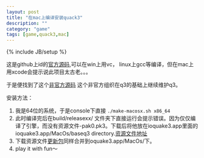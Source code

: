 ```yaml
---
layout: post
title: "在mac上编译安装quack3"
description: ""
category: "game"
tags: [game,quack3,mac]
---
```

{% include JB/setup %}

这是github上id的[官方源码](https://github.com/id-Software/Quake-III-Arena),可以在win上用vc， linux上gcc等编译，但在mac上用xcode会提示说此项目太古老。。。

于是便找到了这个[非官方源码](https://github.com/ioquake/ioq3)
这个非官方组织在q3的基础上继续维护q3。

安装方法：

1. 我是64位的系统，于是console下直接 `./make-macosx.sh x86_64`
2. 此时编译完后在build/releasexx/ 文件夹下直接运行会提示错误。因为仅仅编译了引擎，而没有资源文件-pak0.pk3。下载后将他放在ioquake3.app里面的ioquake3.app/MacOs/baseq3 directory.[资源文件地址](http://pan.baidu.com/s/1dDqrMtb)
3. 下载资源文件[更新包](http://ioquake3.org/extras/patch-data/)同样合并到oquake3.app/MacOs/下。
4. play it with fun～